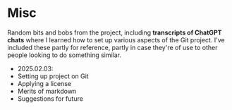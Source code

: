 # Misc

Random bits and bobs from the project, including **transcripts of ChatGPT chats** where I learned how to set up various aspects of the Git project. I've included these partly for reference, partly in case they're of use to other people looking to do something similar.
- 2025.02.03: 
 - Setting up project on Git
 - Applying a license
 - Merits of markdown
 - Suggestions for future
